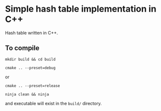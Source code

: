# Simple hash table implementation in C++
Hash table written in C++.

## To compile
```
mkdir build && cd build
```

```
cmake .. --preset=debug
```

or 

```
cmake .. --preset=release
```

```
ninja clean && ninja
```

and executable will exist in the `build/` directory.
